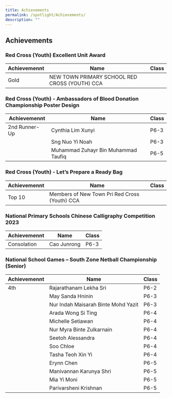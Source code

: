 ```yaml
---
title: Achievements
permalink: /spotlight/Achievements/
description: ""
---
```

## Achievements

### Red Cross (Youth) Excellent Unit Award

| Achievemennt | Name | Class |
| -------- | -------- | -------- |
| Gold     | NEW TOWN PRIMARY SCHOOL RED CROSS (YOUTH) CCA    |    |

### Red Cross (Youth) - Ambassadors of Blood Donation Championship Poster Design

| Achievemennt | Name | Class |
| -------- | -------- | -------- |
| 2nd Runner-Up     | Cynthia Lim Xunyi     | P6-3   |
|    | Sng Nuo Yi Noah    | P6-3   |
|    | Muhammad Zuhayr Bin Muhammad Taufiq    | P6-5   |


### Red Cross (Youth) - Let’s Prepare a Ready Bag
| Achievemennt | Name | Class |
| -------- | -------- | -------- |
| Top 10     | Members of New Town Pri Red Cross (Youth) CCA |  |

### National Primary Schools Chinese Calligraphy Competition 2023
| Achievemennt | Name | Class |
| -------- | -------- | -------- |
| Consolation | Cao Junrong | P6-3  |

### National School Games – South Zone Netball Championship (Senior) 
| Achievemennt | Name | Class |
| -------- | -------- | -------- |
| 4th | Rajarathanam Lekha Sri | P6-2  |
| | May Sanda Hninin | P6-3  |
| | Nur Indah Maisarah Binte Mohd Yazit | P6-3  |
| | Arada Wong Si Ting | P6-4  |
| | Michelle Setiawan | P6-4 | 
| | Nur Myra Binte Zulkarnain | P6-4  |
| | Seetoh Alessandra| P6-4  |
| |Soo Chloe | P6-4  |
| |Tasha Teoh Xin Yi  | P6-4  |
| | Erynn Chen | P6-5  |
| |Manivannan Karunya Shri| P6-5  |
| |Mia Yi Moni  | P6-5  |
| | Parivarsheni Krishnan | P6-5  |